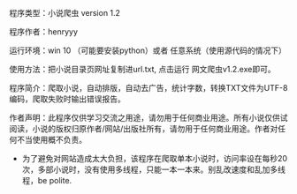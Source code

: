 程序类型：小说爬虫 version 1.2

程序作者：henryyy

运行环境：win 10 （可能要安装python）或者 任意系统（使用源代码的情况下）

使用方法：把小说目录页网址复制进url.txt, 点击运行 网文爬虫v1.2.exe即可。

程序简介：爬取小说，自动排版，自动去广告，统计字数，转换TXT文件为UTF-8编码，爬取失败时输出错误报告。

作者声明：此程序仅供学习交流之用途，请勿用于任何商业用途。所有小说仅供试阅读，小说的版权归原作者/网站/出版社所有，请勿用于任何商业用途。作者对任何不当使用概不负责。

* 为了避免对网站造成太大负担，该程序在爬取单本小说时，访问率设在每秒20次，多部小说时，没有使用多线程，只能一本一本来。别乱改速度和乱加多线程，be polite.
